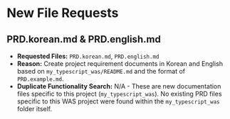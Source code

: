 # New File Requests

## PRD.korean.md & PRD.english.md

- **Requested Files:** `PRD.korean.md`, `PRD.english.md`
- **Reason:** Create project requirement documents in Korean and English based on `my_typescript_was/README.md` and the format of `PRD.example.md`.
- **Duplicate Functionality Search:** N/A - These are new documentation files specific to this project (`my_typescript_was`). No existing PRD files specific to this WAS project were found within the `my_typescript_was` folder itself. 